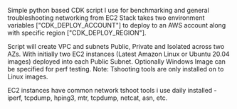 Simple python based CDK script I use for benchmarking and general troubleshooting networking from EC2
Stack takes two environment variables ["CDK_DEPLOY_ACCOUNT"] to deploy to an AWS account along with specific region ["CDK_DEPLOY_REGION"].

Script will create VPC and subnets Public, Private and Isolated across two AZs.
With initially two EC2 instances (Latest Amazon Linux or Ubuntu 20.04 images) deployed into each Public Subnet.  Optionally Windows Image can be specified for perf testing.  Note: Tshooting tools are only installed on to Linux images.

EC2 instances have common network tshoot tools i use daily installed - iperf, tcpdump, hping3, mtr, tcpdump, netcat, asn, etc.